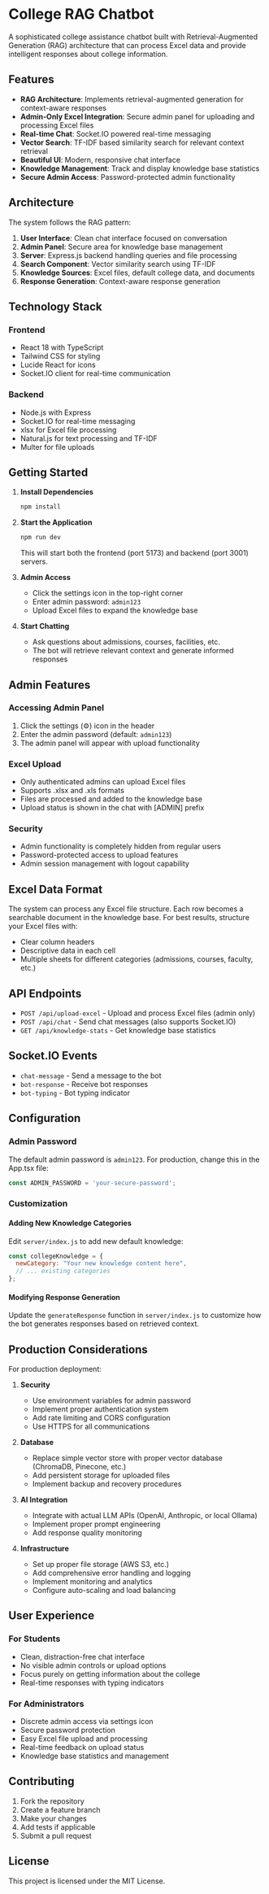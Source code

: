 # College RAG Chatbot

A sophisticated college assistance chatbot built with Retrieval-Augmented Generation (RAG) architecture that can process Excel data and provide intelligent responses about college information.

## Features

- **RAG Architecture**: Implements retrieval-augmented generation for context-aware responses
- **Admin-Only Excel Integration**: Secure admin panel for uploading and processing Excel files
- **Real-time Chat**: Socket.IO powered real-time messaging
- **Vector Search**: TF-IDF based similarity search for relevant context retrieval
- **Beautiful UI**: Modern, responsive chat interface
- **Knowledge Management**: Track and display knowledge base statistics
- **Secure Admin Access**: Password-protected admin functionality

## Architecture

The system follows the RAG pattern:

1. **User Interface**: Clean chat interface focused on conversation
2. **Admin Panel**: Secure area for knowledge base management
3. **Server**: Express.js backend handling queries and file processing
4. **Search Component**: Vector similarity search using TF-IDF
5. **Knowledge Sources**: Excel files, default college data, and documents
6. **Response Generation**: Context-aware response generation

## Technology Stack

### Frontend
- React 18 with TypeScript
- Tailwind CSS for styling
- Lucide React for icons
- Socket.IO client for real-time communication

### Backend
- Node.js with Express
- Socket.IO for real-time messaging
- xlsx for Excel file processing
- Natural.js for text processing and TF-IDF
- Multer for file uploads

## Getting Started

1. **Install Dependencies**
   ```bash
   npm install
   ```

2. **Start the Application**
   ```bash
   npm run dev
   ```

   This will start both the frontend (port 5173) and backend (port 3001) servers.

3. **Admin Access**
   - Click the settings icon in the top-right corner
   - Enter admin password: `admin123`
   - Upload Excel files to expand the knowledge base

4. **Start Chatting**
   - Ask questions about admissions, courses, facilities, etc.
   - The bot will retrieve relevant context and generate informed responses

## Admin Features

### Accessing Admin Panel
1. Click the settings (⚙️) icon in the header
2. Enter the admin password (default: `admin123`)
3. The admin panel will appear with upload functionality

### Excel Upload
- Only authenticated admins can upload Excel files
- Supports .xlsx and .xls formats
- Files are processed and added to the knowledge base
- Upload status is shown in the chat with [ADMIN] prefix

### Security
- Admin functionality is completely hidden from regular users
- Password-protected access to upload features
- Admin session management with logout capability

## Excel Data Format

The system can process any Excel file structure. Each row becomes a searchable document in the knowledge base. For best results, structure your Excel files with:

- Clear column headers
- Descriptive data in each cell
- Multiple sheets for different categories (admissions, courses, faculty, etc.)

## API Endpoints

- `POST /api/upload-excel` - Upload and process Excel files (admin only)
- `POST /api/chat` - Send chat messages (also supports Socket.IO)
- `GET /api/knowledge-stats` - Get knowledge base statistics

## Socket.IO Events

- `chat-message` - Send a message to the bot
- `bot-response` - Receive bot responses
- `bot-typing` - Bot typing indicator

## Configuration

### Admin Password
The default admin password is `admin123`. For production, change this in the App.tsx file:

```javascript
const ADMIN_PASSWORD = 'your-secure-password';
```

### Customization

#### Adding New Knowledge Categories
Edit `server/index.js` to add new default knowledge:

```javascript
const collegeKnowledge = {
  newCategory: "Your new knowledge content here",
  // ... existing categories
};
```

#### Modifying Response Generation
Update the `generateResponse` function in `server/index.js` to customize how the bot generates responses based on retrieved context.

## Production Considerations

For production deployment:

1. **Security**
   - Use environment variables for admin password
   - Implement proper authentication system
   - Add rate limiting and CORS configuration
   - Use HTTPS for all communications

2. **Database**
   - Replace simple vector store with proper vector database (ChromaDB, Pinecone, etc.)
   - Add persistent storage for uploaded files
   - Implement backup and recovery procedures

3. **AI Integration**
   - Integrate with actual LLM APIs (OpenAI, Anthropic, or local Ollama)
   - Implement proper prompt engineering
   - Add response quality monitoring

4. **Infrastructure**
   - Set up proper file storage (AWS S3, etc.)
   - Add comprehensive error handling and logging
   - Implement monitoring and analytics
   - Configure auto-scaling and load balancing

## User Experience

### For Students
- Clean, distraction-free chat interface
- No visible admin controls or upload options
- Focus purely on getting information about the college
- Real-time responses with typing indicators

### For Administrators
- Discrete admin access via settings icon
- Secure password protection
- Easy Excel file upload and processing
- Real-time feedback on upload status
- Knowledge base statistics and management

## Contributing

1. Fork the repository
2. Create a feature branch
3. Make your changes
4. Add tests if applicable
5. Submit a pull request

## License

This project is licensed under the MIT License.